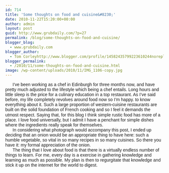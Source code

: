 ```yaml
---
id: 714
title: 'Some thoughts on food and cuisine&#8230;'
date: 2010-11-22T15:20:00+00:00
author: admin
layout: post
guid: http://www.grubdaily.com/?p=27
permalink: /blog/some-thoughts-on-food-and-cuisine/
blogger_blog:
  - www.grubdaily.com
blogger_author:
  - Tom Corleyhttp://www.blogger.com/profile/14582435799223610244noreply@blogger.com
blogger_permalink:
  - /2010/11/some-thoughts-on-food-and-cuisine.html
image: /wp-content/uploads/2010/11/IMG_1106-copy.jpg
---
```

<span class="Apple-style-span" style="font-family: Verdana, sans-serif;">&nbsp;&nbsp; &nbsp; &nbsp;I&#8217;ve been working as a chef in Edinburgh for three months now, and have pretty much adjusted to the lifestyle which being a chef entails. Long hours and little sleep is the price for a culinary education in a top restaurant. As I&#8217;ve said before, my life completely revolves around food now so I&#8217;m happy. to know everything about it. Such a large proportion of western-cuisine restaurants are built on the solid foundation of French cooking and so I feel it demands the utmost respect. Saying that, for this blog</span> <span class="Apple-style-span" style="font-family: Verdana, sans-serif;">I think simple rustic food has more of a place. I love food universally, but I admit I have a penchant for simple dishes where the ingredients really speak for themselves. </span>  
<span class="Apple-style-span" style="font-family: Verdana, sans-serif;">&nbsp;&nbsp; &nbsp; &nbsp;In considering what photograph would accompany this post, I ended up deciding that an onion would be an appropriate thing to have here: such a humble vegetable, so vital in so many recipes in so many cuisines. So there you have it: my formal appreciation of the onion. </span>  
<span class="Apple-style-span" style="font-family: Verdana, sans-serif;">&nbsp;&nbsp; &nbsp; &nbsp;The thing that I love about food is that there is a virtually endless number of things to learn. For me, every day is a exercise in gathering knowledge and learning as much as possible. My plan is then to regurgitate that knowledge and stick it up on the internet for the world to digest. </span>
